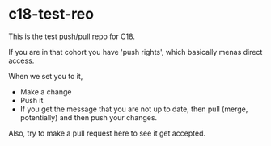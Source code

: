 # c18-test-reo

This is the test push/pull repo for C18.

If you are in that cohort you have 'push rights', which basically menas direct access.

When we set you to it,

* Make a change
* Push it
* If you get the message that you are not up to date, then pull (merge, potentially) and then push your changes.

Also, try to make a pull request here to see it get accepted.
